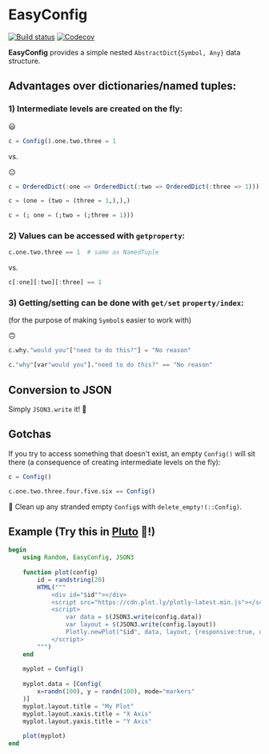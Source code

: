 # EasyConfig

[![Build status](https://github.com/joshday/EasyConfig.jl/workflows/CI/badge.svg)](https://github.com/joshday/EasyConfig.jl/actions?query=workflow%3ACI+branch%3Amaster)
[![Codecov](https://codecov.io/gh/joshday/EasyConfig.jl/branch/master/graph/badge.svg)](https://codecov.io/gh/joshday/EasyConfig.jl)


**EasyConfig** provides a simple nested `AbstractDict{Symbol, Any}` data structure. 


## Advantages over dictionaries/named tuples:

### 1) Intermediate levels are created on the fly:

😃

```julia
c = Config().one.two.three = 1
```

vs.

😐

```julia
c = OrderedDict(:one => OrderedDict(:two => OrderedDict(:three => 1)))

c = (one = (two = (three = 1,),),)

c = (; one = (;two = (;three = 1)))
```

### 2) Values can be accessed with `getproperty`:

```julia
c.one.two.three == 1  # same as NamedTuple
```

vs.

```julia
c[:one][:two][:three] == 1
```

### 3) Getting/setting can be done with `get/set` `property/index`:

(for the purpose of making `Symbol`s easier to work with)

🙃

```julia
c.why."would you"["need to do this?"] = "No reason"

c."why"[var"would you"]."need to do this?" == "No reason"
```

## Conversion to JSON

Simply `JSON3.write` it! 🎉

## Gotchas

If you try to access something that doesn't exist, an empty `Config()` will sit there (a consequence of creating intermediate levels on the fly):

```julia
c = Config()

c.one.two.three.four.five.six == Config()
```

🧹 Clean up any stranded empty `Config`s with `delete_empty!(::Config)`.

## Example (Try this in [Pluto](https://github.com/fonsp/Pluto.jl) 🎈!)

```julia
begin
	using Random, EasyConfig, JSON3
	
	function plot(config)
	    id = randstring(20)
	    HTML("""
	        <div id="$id""></div>
	        <script src="https://cdn.plot.ly/plotly-latest.min.js"></script>
	        <script>
	            var data = $(JSON3.write(config.data))
	            var layout = $(JSON3.write(config.layout))
	            Plotly.newPlot("$id", data, layout, {responsive:true, displaylogo: false, displayModeBar: false})
	        </script>
	    """)
	end
	
	myplot = Config()
	
	myplot.data = [Config(
		x=randn(100), y = randn(100), mode="markers"
	)]
	myplot.layout.title = "My Plot"
	myplot.layout.xaxis.title = "X Axis"
	myplot.layout.yaxis.title = "Y Axis"
	
	plot(myplot)
end
```
